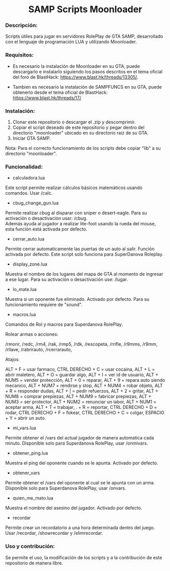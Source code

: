<h1 align="center"> SAMP Scripts Moonloader </h1>

### Descripción:

Scripts útiles para jugar en servidores RolePlay de GTA SAMP, desarrollado con el lenguaje de programación LUA y utilizando  Moonloader.

### Requisitos:

* Es necesario la instalación de Moonloader en su GTA, puede descargarlo e instalarlo siguiendo los pasos descritos en el tema oficial del foro de BlastHack:  https://www.blast.hk/threads/13305/.

* Tambien es necesario la instalación de SAMPFUNCS en su GTA, puede obtenerlo desde el tema oficial de BlastHack: 
https://www.blast.hk/threads/17/


### Instalación:

1. Clonar este repositorio o descargar el .zip y descomprimir.
2. Copiar el script deseado de este repositorio y pegar dentro del directorio "moonloader" ubicado en su directorio raiz de su GTA.
3. Iniciar GTA SAMP.

Nota: Para el correcto funcionamiento de los scripts debe copiar "lib" a su directorio "moonloader".

### Funcionalidad:

* calculadora.lua  

Este script permite realizar cálculos básicos matemáticos usando comandos. Usar /calc.

* cbug_change_gun.lua

Permite realizar cbug al disparar con sniper o desert-eagle. Para su activación o desactivación usar: /cbug.  
Además ayuda al jugador a realizar lite-foot usando la rueda del mouse, esta función está activada por defecto.

* cerrar_auto.lua

Permite cerrar automaticamente las puertas de un auto al salir. Función activada por defecto. Este script solo funciona para SuperDanova Roleplay.

* display_zone.lua

Muestra el nombre de los lugares del mapa de GTA al momento de ingresar a ese lugar. Para su activación o desactivación use: /lugar.

* lo_mate.lua  

Muestra si un oponente fue eliminado. Activado por defecto. Para su funcionamiento requiere de "sound".

* macros.lua

Comandos de Rol y macros para Superdanova RolePlay.

Rolear armas o acciones:

/rmorir, /redc, /rm4, /rak, /rmp5, /rdk, /rescopeta, /rrifle, /r9mms, /r9mm, /rllave, /rabrirauto, /rcerrarauto,

Atajos:

ALT +  F = usar farmaco, CTRL DERECHO + C = usar cocaina, ALT + L = abrir maletero, ALT + O = guardar algo, ALT + I = ver id de usuario, ALT + NUM5 = vender protección, ALT + 0 = reparar, ALT + 9 = repara auto siendo mecanico, ALT + NUM7 = rendirse y stop, ALT +  NUM4 = robar objeto, ALT + R = responder dudas, ALT + | = pedir refuerzos, ALT + 2 = gritar, ALT + NUM8 = comprar prepiezas, ALT + NUM9 = fabricar prepiezas, ALT + NUM3 = ser protector, ALT + NUM2 = renunciar un labor, ALT + NUM1 = aceptar arma, ALT + T = trabajar, . + R = reportar, CTRL DERECHO + D = rodar, CTRL DERECHO + F = fokear, CTRL DERECHO + C = colgar, ESPACIO + Y = abrir un auto.


* mi_vars.lua

Permite obtener el /vars del actual jugador de manera automatica cada minuto. Disponible solo para Superdanova RolePlay, usar /onmivars.

* obtener_ping.lua

Muestra el ping del oponente cuando se le apunta. Activado por defecto.

* obtener_vars

Permite obtener el /vars del oponente al cual se le apunta con un arma. Disponible solo para Superdanova RolePlay, usar /onvars.

* quien_me_mato.lua

Muestra el nombre del asesino del jugador. Activado por defecto.

* recordar

Permite crear un recordatorio a una hora determinada dentro del juego. Usar /recordar, /showrecordar y /elimrecordar.

### Uso y contribución:

Se permite el uso, la modificación de los scripts y a la contribución de este repositorio de manera libre.